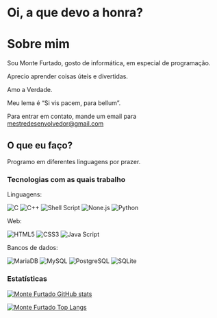 # Oi, a que devo a honra?

# Sobre mim
Sou Monte Furtado, gosto de informática, em especial de programação.

Aprecio aprender coisas úteis e divertidas.

Amo a Verdade.

Meu lema é “Si vis pacem, para bellum”.

Para entrar em contato, mande um email para mestredesenvolvedor@gmail.com

## O que eu faço?
Programo em diferentes linguagens por prazer.

### Tecnologias com as quais trabalho
Linguagens:

![C](https://img.shields.io/badge/C-00599C?style=for-the-badge&logo=c&logoColor=white)
![C++](https://img.shields.io/badge/C%2B%2B-00599C?style=for-the-badge&logo=c%2B%2B&logoColor=white)
![Shell Script](https://img.shields.io/badge/Shell_Script-121011?style=for-the-badge&logo=gnu-bash&logoColor=white)
![None.js](https://img.shields.io/badge/Node.js-43853D?style=for-the-badge&logo=node.js&logoColor=white)
![Python](https://img.shields.io/badge/Python-3776AB?style=for-the-badge&logo=python&logoColor=white)

Web:

![HTML5](https://img.shields.io/badge/HTML5-E34F26?style=for-the-badge&logo=html5&logoColor=white)
![CSS3](https://img.shields.io/badge/CSS3-1572B6?style=for-the-badge&logo=css3&logoColor=white)
![Java Script](https://img.shields.io/badge/JavaScript-323330?style=for-the-badge&logo=javascript&logoColor=F7DF1E)

Bancos de dados:

![MariaDB](https://img.shields.io/badge/MariaDB-003545?style=for-the-badge&logo=mariadb&logoColor=white)
![MySQL](https://img.shields.io/badge/MySQL-00000F?style=for-the-badge&logo=mysql&logoColor=white)
![PostgreSQL](https://img.shields.io/badge/PostgreSQL-316192?style=for-the-badge&logo=postgresql&logoColor=white)
![SQLite](https://img.shields.io/badge/SQLite-07405E?style=for-the-badge&logo=sqlite&logoColor=white)

### Estatísticas
[![Monte Furtado GitHub stats](https://github-readme-stats.vercel.app/api?username=montefurtado&show=reviews,discussions_started,discussions_answered,prs_merged,prs_merged_percentage&show_icons=true&theme=dark)](https://github.com/montefurtado?tab=repositories)

[![Monte Furtado Top Langs](https://github-readme-stats.vercel.app/api/top-langs/?username=montefurtado&langs_count=10&layout=pie)](https://github.com/montefurtado?tab=repositories)

